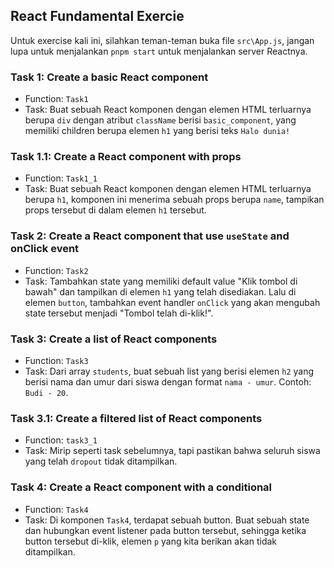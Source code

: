 ## React Fundamental Exercie

Untuk exercise kali ini, silahkan teman-teman buka file `src\App.js`, jangan lupa untuk menjalankan `pnpm start` untuk menjalankan server Reactnya.

### Task 1: Create a basic React component

- Function: `Task1`
- Task: Buat sebuah React komponen dengan elemen HTML terluarnya berupa `div` dengan atribut `className` berisi `basic_component`, yang memiliki children berupa elemen `h1` yang berisi teks `Halo dunia!`

### Task 1.1: Create a React component with props

- Function: `Task1_1`
- Task: Buat sebuah React komponen dengan elemen HTML terluarnya berupa `h1`, komponen ini menerima sebuah props berupa `name`, tampikan props tersebut di dalam elemen `h1` tersebut.

### Task 2: Create a React component that use `useState` and onClick event

- Function: `Task2`
- Task: Tambahkan state yang memiliki default value "Klik tombol di bawah" dan tampilkan di elemen `h1` yang telah disediakan. Lalu di elemen `button`, tambahkan event handler `onClick` yang akan mengubah state tersebut menjadi "Tombol telah di-klik!".

### Task 3: Create a list of React components

- Function: `Task3`
- Task: Dari array `students`, buat sebuah list yang berisi elemen `h2` yang berisi nama dan umur dari siswa dengan format `nama - umur`. Contoh: `Budi - 20`.

### Task 3.1: Create a filtered list of React components

- Function: `task3_1`
- Task: Mirip seperti task sebelumnya, tapi pastikan bahwa seluruh siswa yang telah `dropout` tidak ditampilkan.

### Task 4: Create a React component with a conditional

- Function: `Task4`
- Task: Di komponen `Task4`, terdapat sebuah button. Buat sebuah state dan hubungkan event listener pada button tersebut, sehingga ketika button tersebut di-klik, elemen `p` yang kita berikan akan tidak ditampilkan.
